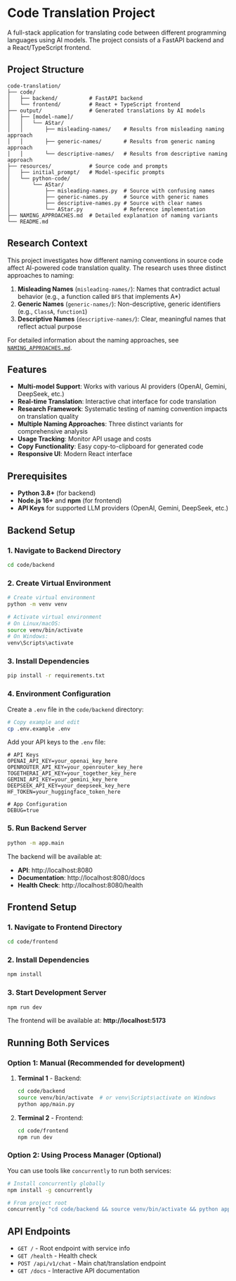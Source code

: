 # Code Translation Project

A full-stack application for translating code between different programming languages using AI models. The project consists of a FastAPI backend and a React/TypeScript frontend.

## Project Structure

```
code-translation/
├── code/
│   ├── backend/          # FastAPI backend
│   └── frontend/         # React + TypeScript frontend
├── output/               # Generated translations by AI models
│   ├── [model-name]/
│   │   └── AStar/
│   │       ├── misleading-names/    # Results from misleading naming approach
│   │       ├── generic-names/       # Results from generic naming approach
│   │       └── descriptive-names/   # Results from descriptive naming approach
├── resources/            # Source code and prompts
│   ├── initial_prompt/   # Model-specific prompts
│   └── python-code/
│       └── AStar/
│           ├── misleading-names.py  # Source with confusing names
│           ├── generic-names.py     # Source with generic names
│           ├── descriptive-names.py # Source with clear names
│           └── AStar.py             # Reference implementation
├── NAMING_APPROACHES.md  # Detailed explanation of naming variants
└── README.md
```

## Research Context

This project investigates how different naming conventions in source code affect AI-powered code translation quality. The research uses three distinct approaches to naming:

1. **Misleading Names** (`misleading-names/`): Names that contradict actual behavior (e.g., a function called `BFS` that implements A*)
2. **Generic Names** (`generic-names/`): Non-descriptive, generic identifiers (e.g., `ClassA`, `function1`)
3. **Descriptive Names** (`descriptive-names/`): Clear, meaningful names that reflect actual purpose

For detailed information about the naming approaches, see [`NAMING_APPROACHES.md`](NAMING_APPROACHES.md).

## Features

- **Multi-model Support**: Works with various AI providers (OpenAI, Gemini, DeepSeek, etc.)
- **Real-time Translation**: Interactive chat interface for code translation
- **Research Framework**: Systematic testing of naming convention impacts on translation quality
- **Multiple Naming Approaches**: Three distinct variants for comprehensive analysis
- **Usage Tracking**: Monitor API usage and costs
- **Copy Functionality**: Easy copy-to-clipboard for generated code
- **Responsive UI**: Modern React interface

## Prerequisites

- **Python 3.8+** (for backend)
- **Node.js 16+** and **npm** (for frontend)
- **API Keys** for supported LLM providers (OpenAI, Gemini, DeepSeek, etc.)

## Backend Setup

### 1. Navigate to Backend Directory
```bash
cd code/backend
```

### 2. Create Virtual Environment
```bash
# Create virtual environment
python -m venv venv

# Activate virtual environment
# On Linux/macOS:
source venv/bin/activate
# On Windows:
venv\Scripts\activate
```

### 3. Install Dependencies
```bash
pip install -r requirements.txt
```

### 4. Environment Configuration
Create a `.env` file in the `code/backend` directory:

```bash
# Copy example and edit
cp .env.example .env
```

Add your API keys to the `.env` file:
```env
# API Keys
OPENAI_API_KEY=your_openai_key_here
OPENROUTER_API_KEY=your_openrouter_key_here
TOGETHERAI_API_KEY=your_together_key_here
GEMINI_API_KEY=your_gemini_key_here
DEEPSEEK_API_KEY=your_deepseek_key_here
HF_TOKEN=your_huggingface_token_here

# App Configuration
DEBUG=true
```

### 5. Run Backend Server
```bash
python -m app.main
```

The backend will be available at:
- **API**: http://localhost:8080
- **Documentation**: http://localhost:8080/docs
- **Health Check**: http://localhost:8080/health

## Frontend Setup

### 1. Navigate to Frontend Directory
```bash
cd code/frontend
```

### 2. Install Dependencies
```bash
npm install
```

### 3. Start Development Server
```bash
npm run dev
```

The frontend will be available at: **http://localhost:5173**

## Running Both Services

### Option 1: Manual (Recommended for development)
1. **Terminal 1** - Backend:
   ```bash
   cd code/backend
   source venv/bin/activate  # or venv\Scripts\activate on Windows
   python app/main.py
   ```

2. **Terminal 2** - Frontend:
   ```bash
   cd code/frontend
   npm run dev
   ```

### Option 2: Using Process Manager (Optional)
You can use tools like `concurrently` to run both services:

```bash
# Install concurrently globally
npm install -g concurrently

# From project root
concurrently "cd code/backend && source venv/bin/activate && python app/main.py" "cd code/frontend && npm run dev"
```

## API Endpoints

- `GET /` - Root endpoint with service info
- `GET /health` - Health check
- `POST /api/v1/chat` - Main chat/translation endpoint
- `GET /docs` - Interactive API documentation
